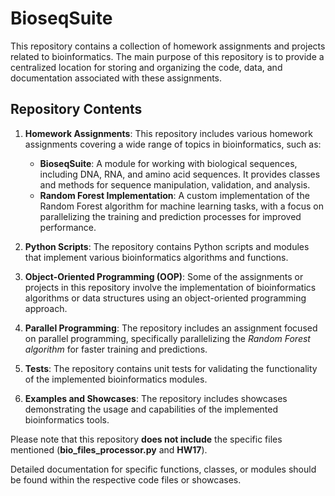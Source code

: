 # BioseqSuite

This repository contains a collection of homework assignments and projects related to bioinformatics. The main purpose of this repository is to provide a centralized location for storing and organizing the code, data, and documentation associated with these assignments.

## Repository Contents

1. **Homework Assignments**: This repository includes various homework assignments covering a wide range of topics in bioinformatics, such as:
   - **BioseqSuite**: A module for working with biological sequences, including DNA, RNA, and amino acid sequences. It provides classes and methods for sequence manipulation, validation, and analysis.
   - **Random Forest Implementation**: A custom implementation of the Random Forest algorithm for machine learning tasks, with a focus on parallelizing the training and prediction processes for improved performance.

2. **Python Scripts**: The repository contains Python scripts and modules that implement various bioinformatics algorithms and functions.

3. **Object-Oriented Programming (OOP)**: Some of the assignments or projects in this repository involve the implementation of bioinformatics algorithms or data structures using an object-oriented programming approach.
   
4. **Parallel Programming**: The repository includes an assignment focused on parallel programming, specifically parallelizing the *Random Forest algorithm* for faster training and predictions.

5. **Tests**: The repository contains unit tests for validating the functionality of the implemented bioinformatics modules.

6. **Examples and Showcases**: The repository includes showcases demonstrating the usage and capabilities of the implemented bioinformatics tools.

Please note that this repository **does not include** the specific files mentioned (**bio_files_processor.py** and **HW17**).

Detailed documentation for specific functions, classes, or modules should be found within the respective code files or showcases.
